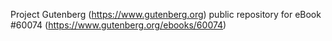 Project Gutenberg (https://www.gutenberg.org) public repository for
eBook #60074 (https://www.gutenberg.org/ebooks/60074)
